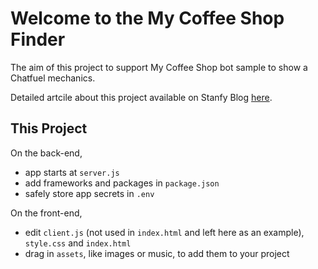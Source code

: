 Welcome to the My Coffee Shop Finder
======================================

The aim of this project to support My Coffee Shop bot sample to show a Chatfuel mechanics.

Detailed artcile about this project available on Stanfy Blog [here]( https://stanfy.com/blog/quick-chatbot-prototyping/).

This Project
------------

On the back-end,
- app starts at `server.js`
- add frameworks and packages in `package.json`
- safely store app secrets in `.env`

On the front-end,
- edit `client.js` (not used in `index.html` and left here as an example), `style.css` and `index.html`
- drag in `assets`, like images or music, to add them to your project

